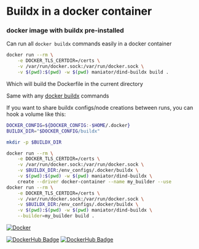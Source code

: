 # Buildx in a docker container
### docker image with buildx pre-installed

Can run all `docker buildx` commands easily in a docker container 

```zsh
docker run --rm \
    -e DOCKER_TLS_CERTDIR=/certs \
    -v /var/run/docker.sock:/var/run/docker.sock \
    -v $(pwd):$(pwd) -w $(pwd) maniator/dind-buildx build .
```

Which will build the Dockerfile in the current directory

Same with any [docker buildx](https://docs.docker.com/engine/reference/commandline/buildx/) commands

If you want to share buildx configs/node creations between runs, you can hook a volume like this:

```zsh
DOCKER_CONFIG=${DOCKER_CONFIG:-$HOME/.docker}
BUILDX_DIR="$DOCKER_CONFIG/buildx"

mkdir -p $BUILDX_DIR

docker run --rm \
    -e DOCKER_TLS_CERTDIR=/certs \
    -v /var/run/docker.sock:/var/run/docker.sock \
    -v $BUILDX_DIR:/env_configs/.docker/buildx \
    -v $(pwd):$(pwd) -w $(pwd) maniator/dind-buildx \
    create --driver docker-container --name my_builder --use
docker run --rm \
    -e DOCKER_TLS_CERTDIR=/certs \
    -v /var/run/docker.sock:/var/run/docker.sock \
    -v $BUILDX_DIR:/env_configs/.docker/buildx \
    -v $(pwd):$(pwd) -w $(pwd) maniator/dind-buildx \
    --builder=my_builder build .
```

[![Docker](https://github.com/maniator/dind-buildx/actions/workflows/docker-build.yml/badge.svg)](https://github.com/maniator/dind-buildx/actions/workflows/docker-build.yml)

[![DockerHub Badge](http://dockeri.co/image/maniator/dind-buildx)](https://hub.docker.com/r/maniator/dind-buildx/)
[![DockerHub Badge](http://dockeri.co/image/maniator/docker-with-buildx)](https://hub.docker.com/r/maniator/docker-with-buildx/)
